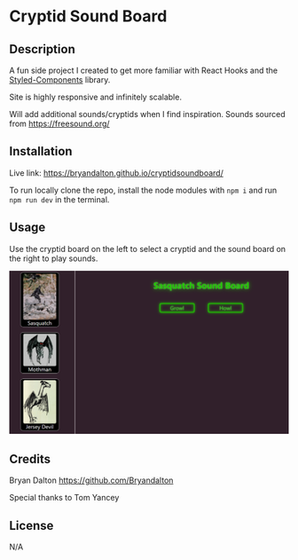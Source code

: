 # Cryptid Sound Board

## Description

A fun side project I created to get more familiar with React Hooks and the [Styled-Components](https://styled-components.com/) library. 

Site is highly responsive and infinitely scalable.

Will add additional sounds/cryptids when I find inspiration. Sounds sourced from https://freesound.org/

## Installation

Live link: https://bryandalton.github.io/cryptidsoundboard/

To run locally clone the repo, install the node modules with ```npm i``` and run ```npm run dev``` in the terminal.

## Usage

Use the cryptid board on the left to select a cryptid and the sound board on the right to play sounds.

![screen shot](./public/images/cryptsndbrd.PNG)

## Credits

Bryan Dalton https://github.com/Bryandalton 

Special thanks to Tom Yancey


## License

N/A
